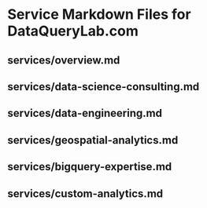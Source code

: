 # Service Markdown Files for DataQueryLab.com

## services/overview.md
## services/data-science-consulting.md
## services/data-engineering.md
## services/geospatial-analytics.md
## services/bigquery-expertise.md
## services/custom-analytics.md
